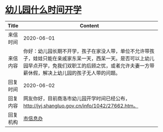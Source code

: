 # <a href="http://www.shangluo.gov.cn/zmhd/ldxxxx.jsp?urltype=leadermail.LeaderMailContentUrl&wbtreeid=1112&leadermailid=5944">幼儿园什么时间开学</a>
|Title|Content|
|:---:|---|
|来信时间|2020-06-01|
|来信内容|你好：幼儿园长期不开学，孩子在家没人带，单位不允许带孩子，娃娃只能在亲戚家东呆一天，西呆一天。是否可以上幼儿园早点开学，免我们双职工的后顾之忧，或者允许夫妻一方带薪休假，解决上幼儿园的孩子无人带的问题。|
|回复时间|2020-06-02|
|回复内容|网友你好，目前商洛市幼儿园开学时间已经公布，http://jyj.shangluo.gov.cn/info/1042/27662.htm。|
|回复机构|<a href="../../categories/agencies/市信息办.md">市信息办</a>|